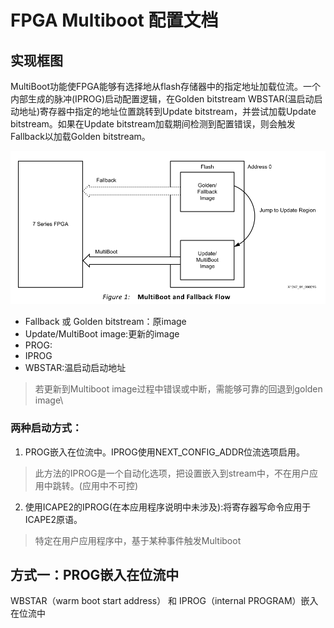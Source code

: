# FPGA Multiboot 配置文档

##  实现框图
MultiBoot功能使FPGA能够有选择地从flash存储器中的指定地址加载位流。一个内部生成的脉冲(IPROG)启动配置逻辑，在Golden bitstream WBSTAR(温启动启动地址)寄存器中指定的地址位置跳转到Update bitstream，并尝试加载Update bitstream。如果在Update bitstream加载期间检测到配置错误，则会触发Fallback以加载Golden bitstream。

![1](./img/Multiboot%20and%20Fallback%20Flow.png)

- Fallback 或 Golden bitstream：原image
- Update/MultiBoot image:更新的image
- PROG:
- IPROG
- WBSTAR:温启动启动地址

>若更新到Multiboot image过程中错误或中断，需能够可靠的回退到golden image\

### 两种启动方式：

1. PROG嵌入在位流中。IPROG使用NEXT_CONFIG_ADDR位流选项启用。

> 此方法的IPROG是一个自动化选项，把设置嵌入到stream中，不在用户应用中跳转。(应用中不可控)

2. 使用ICAPE2的IPROG(在本应用程序说明中未涉及):将寄存器写命令应用于ICAPE2原语。

>特定在用户应用程序中，基于某种事件触发Multiboot

## 方式一：PROG嵌入在位流中

WBSTAR（warm boot start address） 和 IPROG（internal PROGRAM）嵌入在位流中




